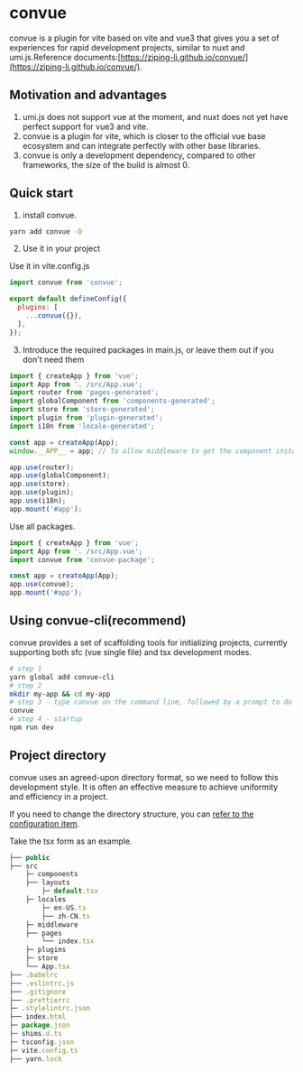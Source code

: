 # convue
convue is a plugin for vite based on vite and vue3 that gives you a set of experiences for rapid development projects, similar to nuxt and umi.js.Reference documents:[https://ziping-li.github.io/convue/](https://ziping-li.github.io/convue/).

## Motivation and advantages

1. umi.js does not support vue at the moment, and nuxt does not yet have perfect support for vue3 and vite.
2. convue is a plugin for vite, which is closer to the official vue base ecosystem and can integrate perfectly with other base libraries.
3. convue is only a development dependency, compared to other frameworks, the size of the build is almost 0.

## Quick start

1. install convue.

```bash
yarn add convue -D
```

2. Use it in your project

Use it in vite.config.js

```js
import convue from 'convue';

export default defineConfig({
  plugins: [
    ...convue({}),
  ],
});
```

3. Introduce the required packages in main.js, or leave them out if you don't need them

```js
import { createApp } from 'vue';
import App from '. /src/App.vue';
import router from 'pages-generated';
import globalComponent from 'components-generated';
import store from 'store-generated';
import plugin from 'plugin-generated';
import i18n from 'locale-generated';

const app = createApp(App);
window.__APP__ = app; // To allow middleware to get the component instance, remove the line if you don't need to use it

app.use(router);
app.use(globalComponent);
app.use(store);
app.use(plugin);
app.use(i18n);
app.mount('#app');
```

Use all packages.

```js
import { createApp } from 'vue';
import App from '. /src/App.vue';
import convue from 'convue-package';

const app = createApp(App);
app.use(convue);
app.mount('#app');
```

## Using convue-cli(recommend)

convue provides a set of scaffolding tools for initializing projects, currently supporting both sfc (vue single file) and tsx development modes.

```bash
# step 1
yarn global add convue-cli
# step 2
mkdir my-app && cd my-app
# step 3 - type convue on the command line, followed by a prompt to do
convue
# step 4 - startup
npm run dev
```

## Project directory

convue uses an agreed-upon directory format, so we need to follow this development style. It is often an effective measure to achieve uniformity and efficiency in a project.

If you need to change the directory structure, you can [refer to the configuration item](https://ziping-li.github.io/convue/config/page).

Take the tsx form as an example.

```js
├── public
├── src
    ├─ components
    ├── layouts
        ├─ default.tsx
    ├─ locales
        ├─ en-US.ts
        ├── zh-CN.ts
    ├─ middleware
    ├── pages
        └── index.tsx
    ├─ plugins
    ├─ store
    └── App.tsx
├── .babelrc
├── .eslintrc.js
├── .gitignore
├── .prettierrc
├─ .stylelintrc.json
├── index.html
├─ package.json
├─ shims.d.ts
├─ tsconfig.json
├─ vite.config.ts
├── yarn.lock
```
